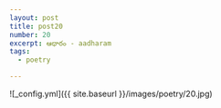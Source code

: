 ```yaml
---
layout: post
title: post20
number: 20
excerpt: ఆధారం - aadharam
tags:
  - poetry

---
```




![_config.yml]({{ site.baseurl }}/images/poetry/20.jpg)

